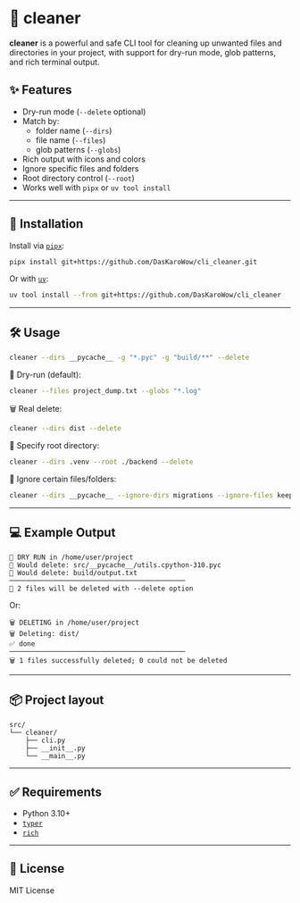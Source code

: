 # 🧹 cleaner

**cleaner** is a powerful and safe CLI tool for cleaning up unwanted files and directories in your project, with support for dry-run mode, glob patterns, and rich terminal output.

## ✨ Features

- Dry-run mode (`--delete` optional)
- Match by:
  - folder name (`--dirs`)
  - file name (`--files`)
  - glob patterns (`--globs`)
- Rich output with icons and colors
- Ignore specific files and folders
- Root directory control (`--root`)
- Works well with `pipx` or `uv tool install`

---

## 🚀 Installation

Install via [`pipx`](https://pypa.github.io/pipx/):

```bash
pipx install git+https://github.com/DasKaroWow/cli_cleaner.git
```

Or with [`uv`](https://github.com/astral-sh/uv):

```bash
uv tool install --from git+https://github.com/DasKaroWow/cli_cleaner
```

---

## 🛠 Usage

```bash
cleaner --dirs __pycache__ -g "*.pyc" -g "build/**" --delete
```

🔎 Dry-run (default):
```bash
cleaner --files project_dump.txt --globs "*.log"
```

🗑️ Real delete:
```bash
cleaner --dirs dist --delete
```

📁 Specify root directory:
```bash
cleaner --dirs .venv --root ./backend --delete
```

🙈 Ignore certain files/folders:
```bash
cleaner --dirs __pycache__ --ignore-dirs migrations --ignore-files keep.py
```

---

## 💻 Example Output

```
👀 DRY RUN in /home/user/project
👀 Would delete: src/__pycache__/utils.cpython-310.pyc
👀 Would delete: build/output.txt
────────────────────────────────────────────
👀 2 files will be deleted with --delete option
```

Or:

```
🗑️ DELETING in /home/user/project
🗑️ Deleting: dist/
✅ done
────────────────────────────────────────────
🗑️ 1 files successfully deleted; 0 could not be deleted
```

---

## 📦 Project layout

```
src/
└── cleaner/
    ├── cli.py
    ├── __init__.py
    └── __main__.py
```

---

## ✅ Requirements

- Python 3.10+
- [`typer`](https://typer.tiangolo.com/)
- [`rich`](https://rich.readthedocs.io/)

---

## 📄 License

MIT License
